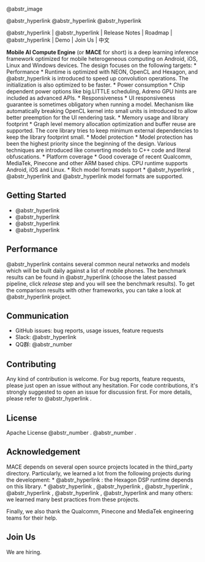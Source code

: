 @abstr_image 

@abstr_hyperlink @abstr_hyperlink @abstr_hyperlink 

@abstr_hyperlink | @abstr_hyperlink | Release Notes | Roadmap | @abstr_hyperlink | Demo | Join Us | 中文

**Mobile AI Compute Engine** (or **MACE** for short) is a deep learning inference framework optimized for mobile heterogeneous computing on Android, iOS, Linux and Windows devices. The design focuses on the following targets: * Performance * Runtime is optimized with NEON, OpenCL and Hexagon, and @abstr_hyperlink is introduced to speed up convolution operations. The initialization is also optimized to be faster. * Power consumption * Chip dependent power options like big.LITTLE scheduling, Adreno GPU hints are included as advanced APIs. * Responsiveness * UI responsiveness guarantee is sometimes obligatory when running a model. Mechanism like automatically breaking OpenCL kernel into small units is introduced to allow better preemption for the UI rendering task. * Memory usage and library footprint * Graph level memory allocation optimization and buffer reuse are supported. The core library tries to keep minimum external dependencies to keep the library footprint small. * Model protection * Model protection has been the highest priority since the beginning of the design. Various techniques are introduced like converting models to C++ code and literal obfuscations. * Platform coverage * Good coverage of recent Qualcomm, MediaTek, Pinecone and other ARM based chips. CPU runtime supports Android, iOS and Linux. * Rich model formats support * @abstr_hyperlink , @abstr_hyperlink and @abstr_hyperlink model formats are supported.

## Getting Started

  * @abstr_hyperlink 
  * @abstr_hyperlink 
  * @abstr_hyperlink 
  * @abstr_hyperlink 



## Performance

@abstr_hyperlink contains several common neural networks and models which will be built daily against a list of mobile phones. The benchmark results can be found in @abstr_hyperlink (choose the latest passed pipeline, click _release_ step and you will see the benchmark results). To get the comparison results with other frameworks, you can take a look at @abstr_hyperlink project.

## Communication

  * GitHub issues: bug reports, usage issues, feature requests
  * Slack: @abstr_hyperlink 
  * QQ群: @abstr_number 



## Contributing

Any kind of contribution is welcome. For bug reports, feature requests, please just open an issue without any hesitation. For code contributions, it's strongly suggested to open an issue for discussion first. For more details, please refer to @abstr_hyperlink .

## License

Apache License @abstr_number . @abstr_number .

## Acknowledgement

MACE depends on several open source projects located in the third_party directory. Particularly, we learned a lot from the following projects during the development: * @abstr_hyperlink : the Hexagon DSP runtime depends on this library. * @abstr_hyperlink , @abstr_hyperlink , @abstr_hyperlink , @abstr_hyperlink , @abstr_hyperlink , @abstr_hyperlink and many others: we learned many best practices from these projects.

Finally, we also thank the Qualcomm, Pinecone and MediaTek engineering teams for their help.

## Join Us

We are hiring.
